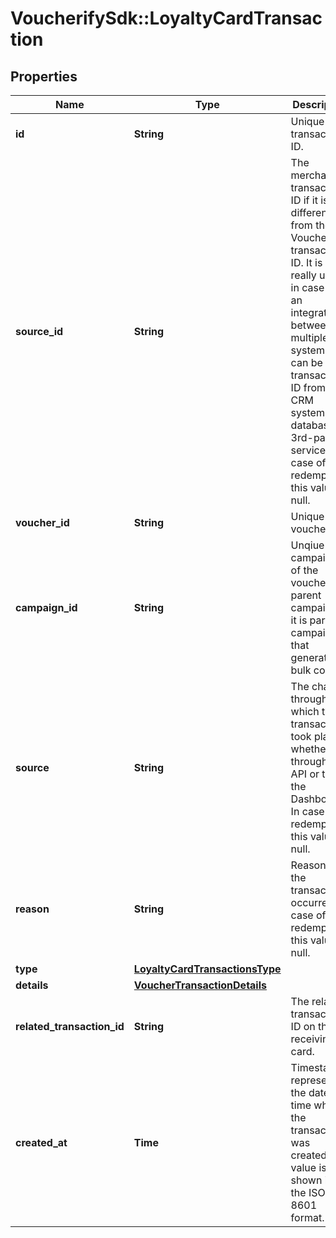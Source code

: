 # VoucherifySdk::LoyaltyCardTransaction

## Properties

| Name | Type | Description | Notes |
| ---- | ---- | ----------- | ----- |
| **id** | **String** | Unique transaction ID. |  |
| **source_id** | **String** | The merchant’s transaction ID if it is different from the Voucherify transaction ID. It is really useful in case of an integration between multiple systems. It can be a transaction ID from a CRM system, database or 3rd-party service. In case of a redemption, this value is null. |  |
| **voucher_id** | **String** | Unique voucher ID. |  |
| **campaign_id** | **String** | Unqiue campaign ID of the voucher&#39;s parent campaign if it is part of campaign that generates bulk codes. |  |
| **source** | **String** | The channel through which the transaction took place, whether through the API or the the Dashboard. In case of a redemption, this value is null. |  |
| **reason** | **String** | Reason why the transaction occurred. In case of a redemption, this value is null. |  |
| **type** | [**LoyaltyCardTransactionsType**](LoyaltyCardTransactionsType.md) |  |  |
| **details** | [**VoucherTransactionDetails**](VoucherTransactionDetails.md) |  |  |
| **related_transaction_id** | **String** | The related transaction ID on the receiving card. |  |
| **created_at** | **Time** | Timestamp representing the date and time when the transaction was created. The value is shown in the ISO 8601 format. |  |

